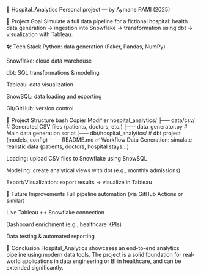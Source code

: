 🏥 Hospital_Analytics
Personal project — by Aymane RAMI (2025)

🎯 Project Goal
Simulate a full data pipeline for a fictional hospital:
health data generation → ingestion into Snowflake → transformation using dbt → visualization with Tableau.

🛠️ Tech Stack
Python: data generation (Faker, Pandas, NumPy)

Snowflake: cloud data warehouse

dbt: SQL transformations & modeling

Tableau: data visualization

SnowSQL: data loading and exporting

Git/GitHub: version control

📁 Project Structure
bash
Copier
Modifier
hospital_analytics/
├── data/csv/                  # Generated CSV files (patients, doctors, etc.)
├── data_generator.py          # Main data generation script
├── dbt/hospital_analytics/    # dbt project (models, config)
└── README.md
✅ Workflow
Data Generation: simulate realistic data (patients, doctors, hospital stays…)

Loading: upload CSV files to Snowflake using SnowSQL

Modeling: create analytical views with dbt (e.g., monthly admissions)

Export/Visualization: export results → visualize in Tableau

🚧 Future Improvements
Full pipeline automation (via GitHub Actions or similar)

Live Tableau ↔️ Snowflake connection

Dashboard enrichment (e.g., healthcare KPIs)

Data testing & automated reporting

📌 Conclusion
Hospital_Analytics showcases an end-to-end analytics pipeline using modern data tools.
The project is a solid foundation for real-world applications in data engineering or BI in healthcare, and can be extended significantly.